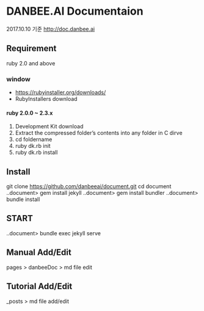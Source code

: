 # DANBEE.AI Documentaion
2017.10.10 기준
http://doc.danbee.ai

## Requirement
ruby 2.0 and above

### window
 - https://rubyinstaller.org/downloads/
 - RubyInstallers download
 #### ruby 2.0.0 ~ 2.3.x
  1. Development Kit download
  2. Extract the compressed folder’s contents into any folder in C dirve
  3. cd foldername
  4. ruby dk.rb init
  5. ruby dk.rb install

## Install
git clone https://github.com/danbeeai/document.git
cd document
..document> gem install jekyll
..document> gem install bundler
..document> bundle install

## START
..document> bundle exec jekyll serve

## Manual Add/Edit
pages > danbeeDoc > md file edit

## Tutorial Add/Edit 
_posts > md file add/edit



  
